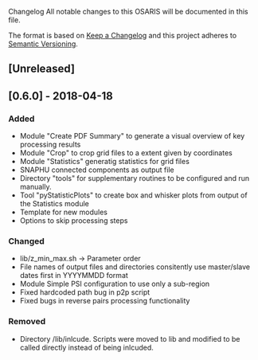Changelog
All notable changes to this OSARIS will be documented in this file.

The format is based on [Keep a Changelog](http://keepachangelog.com/en/1.0.0/)
and this project adheres to [Semantic Versioning](http://semver.org/spec/v2.0.0.html).

## [Unreleased]

## [0.6.0] - 2018-04-18
### Added
- Module "Create PDF Summary" to generate a visual overview of key processing results
- Module "Crop" to crop grid files to a extent given by coordinates
- Module "Statistics" generatig statistics for grid files
- SNAPHU connected components as output file
- Directory "tools" for supplementary routines to be configured and run manually.
- Tool "pyStatisticPlots" to create box and whisker plots from output of the Statistics module
- Template for new modules
- Options to skip processing steps

### Changed
- lib/z_min_max.sh -> Parameter order
- File names of output files and directories consitently use master/slave dates first in YYYYMMDD format
- Module Simple PSI configuration to use only a sub-region
- Fixed hardcoded path bug in p2p script
- Fixed bugs in reverse pairs processing functionality


### Removed
- Directory /lib/inlcude. Scripts were moved to lib and modified to be called directly instead of being inlcuded.
